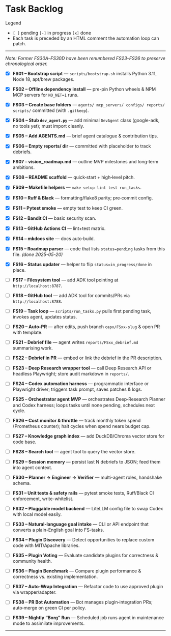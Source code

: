 # Task Backlog

Legend  
* `[ ]` pending   `[-]` in progress   `[x]` done  
* Each task is preceded by an HTML comment the automation loop can patch.

---

*Note: Former FS30A–FS30D have been renumbered FS23–FS26 to preserve chronological order.*

<!-- TASK:FS01 status=done -->
- [x] **FS01 – Bootstrap script** — `scripts/bootstrap.sh` installs Python 3.11, Node 18, apt/brew packages.

<!-- TASK:FS02 status=done -->
- [x] **FS02 – Offline dependency install** — pre-pin Python wheels & NPM MCP servers for `NO_NET=1` runs.

<!-- TASK:FS03 status=done -->
- [x] **FS03 – Create base folders** — `agents/ mcp_servers/ configs/ reports/ scripts/` committed (with `.gitkeep`).

<!-- TASK:FS04 status=done -->
- [x] **FS04 – Stub `dev_agent.py`** — add minimal `DevAgent` class (google-adk, no tools yet); must import cleanly.

<!-- TASK:FS05 status=done -->
- [x] **FS05 – Add AGENTS.md** — brief agent catalogue & contribution tips.

<!-- TASK:FS06 status=done -->
- [x] **FS06 – Empty reports/ dir** — committed with placeholder to track debriefs.

<!-- TASK:FS07 status=done -->
- [x] **FS07 – vision_roadmap.md** — outline MVP milestones and long‑term ambitions.

<!-- TASK:FS08 status=done -->
- [x] **FS08 – README scaffold** — quick‑start + high‑level pitch.

<!-- TASK:FS09 status=done -->
- [x] **FS09 – Makefile helpers** — `make setup lint test run_tasks`.

<!-- TASK:FS10 status=done -->
- [x] **FS10 – Ruff & Black** — formatting/flake8 parity; pre‑commit config.

<!-- TASK:FS11 status=done -->
- [x] **FS11 – Pytest smoke** — empty test to keep CI green.

<!-- TASK:FS12 status=done -->
- [x] **FS12 – Bandit CI** — basic security scan.

<!-- TASK:FS13 status=done -->
- [x] **FS13 – GitHub Actions CI** — lint+test matrix.

<!-- TASK:FS14 status=done -->
- [x] **FS14 – mkdocs site** — docs auto‑build.

<!-- TASK:FS15 status=done -->
- [x] **FS15 – Roadmap parser** — code that lists `status=pending` tasks from this file. _(done 2025-05-20)_

<!-- TASK:FS16 status=done -->
- [x] **FS16 – Status updater** — helper to flip `status=in_progress/done` in place.

<!-- TASK:FS17 status=pending -->
- [ ] **FS17 – Filesystem tool** — add ADK tool pointing at `http://localhost:8787`.

<!-- TASK:FS18 status=pending -->
- [ ] **FS18 – GitHub tool** — add ADK tool for commits/PRs via `http://localhost:8788`.

<!-- TASK:FS19 status=pending -->
- [ ] **FS19 – Task loop** — `scripts/run_tasks.py` pulls first pending task, invokes agent, updates status.

<!-- TASK:FS20 status=pending -->
- [ ] **FS20 – Auto-PR** — after edits, push branch `capx/FSxx-slug` & open PR with template.

<!-- TASK:FS21 status=pending -->
- [ ] **FS21 – Debrief file** — agent writes `reports/FSxx_debrief.md` summarising work.

<!-- TASK:FS22 status=pending -->
- [ ] **FS22 – Debrief in PR** — embed or link the debrief in the PR description.

<!-- TASK:FS23 status=pending -->
- [ ] **FS23 – Deep Research wrapper tool** — call Deep Research API or headless Playwright; store audit markdown in `reports/`.

<!-- TASK:FS24 status=pending -->
- [ ] **FS24 – Codex automation harness** — programmatic interface or Playwright driver; triggers task prompt, saves patches & logs.

<!-- TASK:FS25 status=pending -->
- [ ] **FS25 – Orchestrator agent MVP** — orchestrates Deep‑Research Planner and Codex harness; loops tasks until none pending, schedules next cycle.

<!-- TASK:FS26 status=pending -->
- [ ] **FS26 – Cost monitor & throttle** — track monthly token spend (Prometheus counter); halt cycles when spend nears budget cap.

<!-- TASK:FS27 status=pending -->
- [ ] **FS27 – Knowledge graph index** — add DuckDB/Chroma vector store for code base.

<!-- TASK:FS28 status=pending -->
- [ ] **FS28 – Search tool** — agent tool to query the vector store.

<!-- TASK:FS29 status=pending -->
- [ ] **FS29 – Session memory** — persist last N debriefs to JSON; feed them into agent context.

<!-- TASK:FS30 status=pending -->
- [ ] **FS30 – Planner → Engineer → Verifier** — multi-agent roles, handshake schema.

<!-- TASK:FS31 status=pending -->
- [ ] **FS31 – Unit tests & safety rails** — pytest smoke tests, Ruff/Black CI enforcement, write-whitelist.

<!-- TASK:FS32 status=pending -->
- [ ] **FS32 – Pluggable model backend** — LiteLLM config file to swap Codex with local model easily.

<!-- TASK:FS33 status=pending -->
- [ ] **FS33 – Natural-language goal intake** — CLI or API endpoint that converts a plain-English goal into FS-tasks.

<!-- TASK:FS34 status=pending -->
- [ ] **FS34 – Plugin Discovery** — Detect opportunities to replace custom code with MIT/Apache libraries.

<!-- TASK:FS35 status=pending -->
- [ ] **FS35 – Plugin Voting** — Evaluate candidate plugins for correctness & community health.

<!-- TASK:FS36 status=pending -->
- [ ] **FS36 – Plugin Benchmark** — Compare plugin performance & correctness vs. existing implementation.

<!-- TASK:FS37 status=pending -->
- [ ] **FS37 – Auto‑Wrap Integration** — Refactor code to use approved plugin via wrapper/adapter.

<!-- TASK:FS38 status=pending -->
- [ ] **FS38 – PR Bot Automation** — Bot manages plugin‑integration PRs; auto‑merge on green CI per policy.

<!-- TASK:FS39 status=pending -->
- [ ] **FS39 – Nightly “Borg” Run** — Scheduled job runs agent in maintenance mode to assimilate improvements.

---
